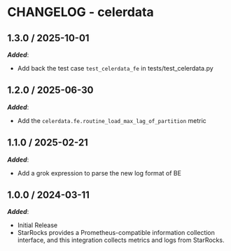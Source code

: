 # CHANGELOG - celerdata

## 1.3.0 / 2025-10-01

***Added***:

* Add back the test case `test_celerdata_fe` in tests/test_celerdata.py

## 1.2.0 / 2025-06-30

***Added***:

* Add the `celerdata.fe.routine_load_max_lag_of_partition` metric

## 1.1.0 / 2025-02-21

***Added***:

* Add a grok expression to parse the new log format of BE

## 1.0.0 / 2024-03-11

***Added***:

* Initial Release
* StarRocks provides a Prometheus-compatible information collection interface, and this integration collects metrics and logs from StarRocks.